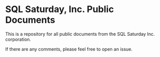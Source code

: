 # SQL Saturday, Inc. Public Documents

This is a repository for all public documents from the SQL Saturday Inc. corporation.

If there are any comments, please feel free to open an issue.